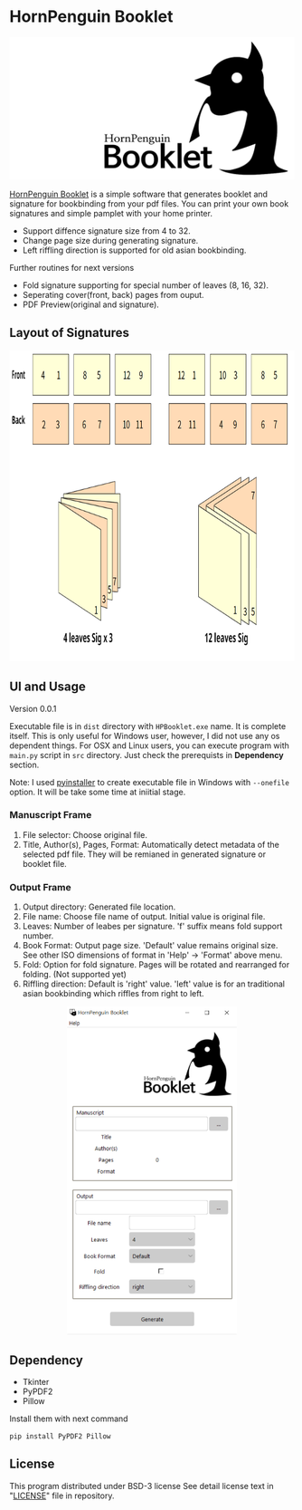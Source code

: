 # HornPenguin Booklet


![HornPenguinBooklet](images/Logo.svg)

[HornPenguin Booklet](https://sourceforge.net/projects/hornpenguinbooklet/) is a simple software that generates booklet and signature for bookbinding from your pdf files.
You can print your own book signatures and simple pamplet with your home printer.

* Support diffence signature size from 4 to 32.
* Change page size during generating signature.
* Left riffling direction is supported for old asian bookbinding.

Further routines for next versions

* Fold signature supporting for special number of leaves (8, 16, 32).
* Seperating cover(front, back) pages from ouput.
* PDF Preview(original and signature).

## Layout of Signatures

<p align="center">
  <img width="780" height="550" src="images/Signature.png">
</p>

## UI and Usage

Version 0.0.1

Executable file is in `dist` directory with `HPBooklet.exe` name. It is complete itself. This is only useful for Windows user, however, I did not use any os dependent things. For OSX and Linux users, you can execute program with `main.py` script in `src` directory. Just check the prerequists in **Dependency** section.

Note: I used [pyinstaller](https://pyinstaller.org/en/stable/) to create executable file in Windows with `--onefile` option. It will be take some time at iniitial stage.

### Manuscript Frame

1. File selector: Choose original file.
2. Title, Author(s), Pages, Format: Automatically detect metadata of the selected pdf file. They will be remianed in generated signature or booklet file. 

### Output Frame

1. Output directory: Generated file location.
2. File name: Choose file name of output. Initial value is original file. 
3. Leaves: Number of leabes per signature. 'f' suffix means fold support number.
4. Book Format: Output page size. 'Default' value remains original size. See other ISO dimensions of format in 'Help' -> 'Format' above menu.
5. Fold: Option for fold signature. Pages will be rotated and rearranged for folding. (Not supported yet)
6. Riffling direction: Default is 'right' value. 'left' value is for an traditional asian bookbinding which riffles from right to left. 

<p align="center">
  <img width="300" height="580" src="images/ui.PNG">
</p>


## Dependency

* Tkinter
* PyPDF2
* Pillow

Install them with next command

```
pip install PyPDF2 Pillow 
```

## License

This program distributed under BSD-3 license
See detail license text in "[LICENSE](LICENSE)" file in repository.
